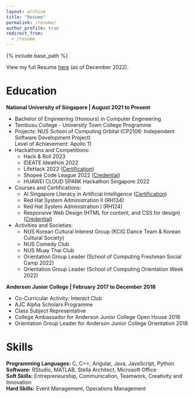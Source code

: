 ```yaml
---
layout: archive
title: "Resume"
permalink: /resume/
author_profile: true
redirect_from:
  - /resume
---
```


{% include base_path %}

View my full Resume [here](https://drive.google.com/file/d/1JJYvnP42z3WGx79Ih2ikQAWZHZVB6n1y/view?usp=sharing) (as of December 2022).

Education
======
**National University of Singapore | August 2021 to Present**  
- Bachelor of Engineering (Honours) in Computer Engineering   
- Tembusu College - University Town College Programme  
- Projects: NUS School of Computing Orbital (CP2106: Independent Software Development Project)  
  Level of Achievement: Apollo 11
- Hackathons and Competitions:
  * Hack & Roll 2023 
  * IDEATE Ideathon 2022 
  * LifeHack 2022 ([Certification](https://drive.google.com/file/d/13XsUhydXEd4Jt3K9OeSVFUB7DIfIH85v/view?usp=drive_link))
  * Shopee Code League 2022 ([Credential](https://www.credly.com/badges/3e4fceeb-718e-4205-b865-8e829b06c127?source=linked_in_profile))
  * HUAWEI CLOUD SPARK Hackathon Singapore 2022
- Courses and Certifications:
  * AI Singapore Literacy in Artificial Intelligence ([Certification](https://drive.google.com/file/d/1wFwEk5kNUCw7-WJP98v1oF-zjqF4apDk/view?usp=sharing))
  * Red Hat System Administration II (RH134)
  * Red Hat System Administration I (RH124)
  * Responsive Web Design (HTML for content, and CSS for design) ([Credential](https://www.freecodecamp.org/certification/fccab1f5df0-9b29-4651-b33a-6945cddfbb96/responsive-web-design))
- Activities and Societies:
  * NUS Korean Cultural Interest Group (KCIG Dance Team & Korean Cultural Society)
  * NUS Comedy Club
  * NUS Muay Thai Club
  * Orientation Group Leader (School of Computing Freshman Social Camp 2022)
  * Orientation Group Leader (School of Computing Orientation Week 2022)

**Anderson Junior College | February 2017 to December 2018**  
- Co-Curricular Activity: Interact Club  
- AJC Alpha Scholars Programme  
- Class Subject Representative
- College Ambassador for Anderson Junior College Open House 2018  
- Orientation Group Leader for Anderson Junior College Orientation 2018   
  
Skills
======
**Programming Languages:** C, C++, Angular, Java, JavaScript, Python  
**Software:** RStudio, MATLAB, Stella Architect, Microsoft Office  
**Soft Skills:** Entrepreneurship, Communication, Teamwork, Creativity and Innovation  
**Hard Skills:** Event Management, Operations Management

